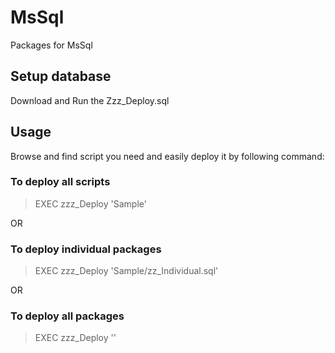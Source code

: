 # MsSql
Packages for MsSql 

## Setup database
Download and Run the Zzz_Deploy.sql

## Usage 
Browse and find script you need and easily deploy it by following command: <br />

### To deploy all scripts 
> EXEC zzz_Deploy 'Sample' <br />

OR <br />

### To deploy individual packages
> EXEC zzz_Deploy 'Sample/zz_Individual.sql' <br />

OR <br />

### To deploy all packages
> EXEC zzz_Deploy '' <br />



